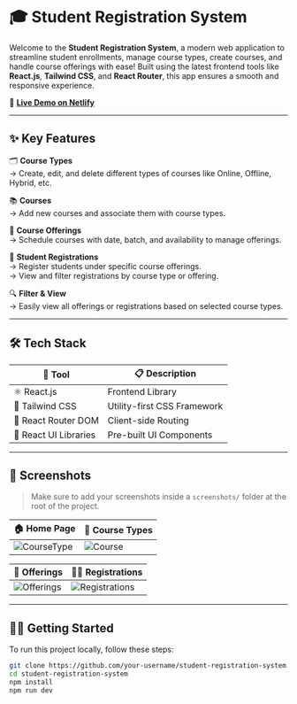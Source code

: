 
# 🎓 Student Registration System

Welcome to the **Student Registration System**, a modern web application to streamline student enrollments, manage course types, create courses, and handle course offerings with ease! Built using the latest frontend tools like **React.js**, **Tailwind CSS**, and **React Router**, this app ensures a smooth and responsive experience.

🚀 **[Live Demo on Netlify](https://elegant-cassata-e23ab0.netlify.app/course-types)**

---

## ✨ Key Features

🗂️ **Course Types**  
→ Create, edit, and delete different types of courses like Online, Offline, Hybrid, etc.

📚 **Courses**  
→ Add new courses and associate them with course types.

📅 **Course Offerings**  
→ Schedule courses with date, batch, and availability to manage offerings.

📝 **Student Registrations**  
→ Register students under specific course offerings.  
→ View and filter registrations by course type or offering.

🔍 **Filter & View**  
→ Easily view all offerings or registrations based on selected course types.

---

## 🛠 Tech Stack

| 🔧 Tool               | 📋 Description                    |
|----------------------|-----------------------------------|
| ⚛️ React.js           | Frontend Library                  |
| 🎨 Tailwind CSS       | Utility-first CSS Framework       |
| 🧭 React Router DOM   | Client-side Routing               |
| 🧩 React UI Libraries | Pre-built UI Components           |

---

## 📸 Screenshots

> Make sure to add your screenshots inside a `screenshots/` folder at the root of the project.

| 🏠 Home Page | 🧾 Course Types |
|-------------|-----------------|
| ![CourseType](screenshots/courseTypes.png) | ![Course](screenshots/Courses.png) |

| 📅 Offerings | 🧑‍🎓 Registrations |
|-------------|--------------------|
| ![Offerings](screenshots/CourseOffering.png) | ![Registrations](screenshots/StudentRegistrations.png) |

---

## 🧑‍💻 Getting Started

To run this project locally, follow these steps:

```bash
git clone https://github.com/your-username/student-registration-system.git
cd student-registration-system
npm install
npm run dev
